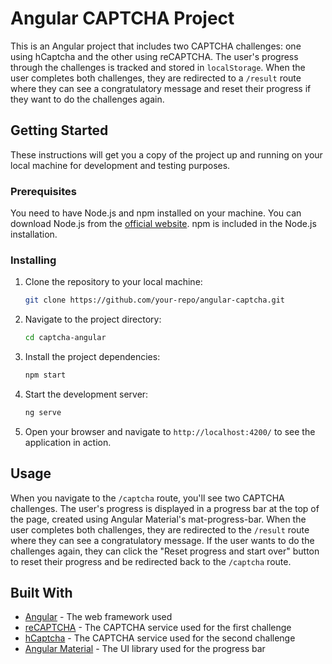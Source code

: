 # Angular CAPTCHA Project

This is an Angular project that includes two CAPTCHA challenges: one using hCaptcha and the other using reCAPTCHA. The user's progress through the challenges is tracked and stored in `localStorage`. When the user completes both challenges, they are redirected to a `/result` route where they can see a congratulatory message and reset their progress if they want to do the challenges again.

## Getting Started

These instructions will get you a copy of the project up and running on your local machine for development and testing purposes.

### Prerequisites

You need to have Node.js and npm installed on your machine. You can download Node.js from the [official website](https://nodejs.org/en/download/). npm is included in the Node.js installation.

### Installing

1. Clone the repository to your local machine:

   ```bash
   git clone https://github.com/your-repo/angular-captcha.git
   ```

2. Navigate to the project directory:

   ```bash
   cd captcha-angular
   ```

3. Install the project dependencies:

   ```bash
   npm start
   ```

4. Start the development server:

   ```bash
   ng serve
   ```

5. Open your browser and navigate to `http://localhost:4200/` to see the application in action.

## Usage

When you navigate to the `/captcha` route, you'll see two CAPTCHA challenges. The user's progress is displayed in a progress bar at the top of the page, created using Angular Material's mat-progress-bar. When the user completes both challenges, they are redirected to the `/result` route where they can see a congratulatory message. If the user wants to do the challenges again, they can click the "Reset progress and start over" button to reset their progress and be redirected back to the `/captcha` route.

## Built With

* [Angular](https://angular.io/) - The web framework used
* [reCAPTCHA](https://www.google.com/recaptcha) - The CAPTCHA service used for the first challenge
* [hCaptcha](https://www.hcaptcha.com/) - The CAPTCHA service used for the second challenge
* [Angular Material](https://material.angular.io/) - The UI library used for the progress bar
